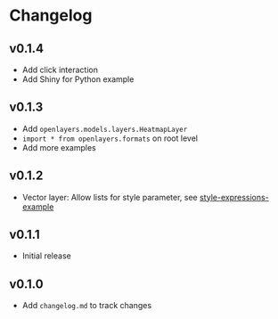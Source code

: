 # Changelog

## v0.1.4

* Add click interaction
* Add Shiny for Python example

## v0.1.3

* Add `openlayers.models.layers.HeatmapLayer`
* `import * from openlayers.formats` on root level
* Add more examples

## v0.1.2

* Vector layer: Allow lists for style parameter, see [style-expressions-example](https://openlayers.org/en/latest/examples/style-expressions.html)

## v0.1.1

* Initial release

## v0.1.0

* Add `changelog.md` to track changes
